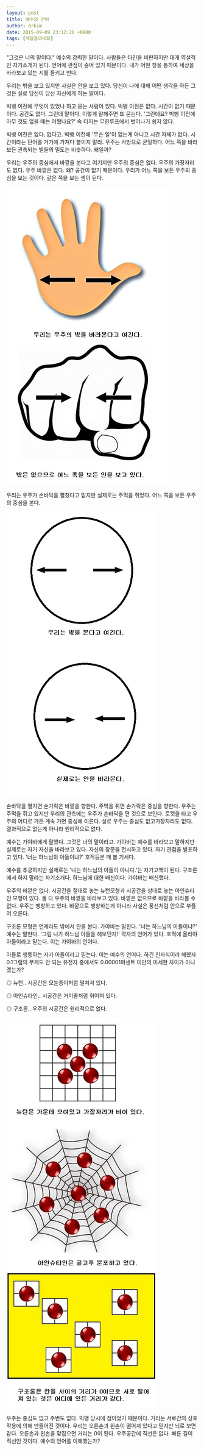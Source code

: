 ```yaml
---
layout: post
title: 예수의 언어
author: drkim
date: 2015-09-09 23:12:20 +0900
tags: [깨달음의대화]
---
```

"그것은 너의 말이다." 예수의 강력한 말이다. 사람들은 타인을 비판하지만 대개 역설적인 자기소개가 된다. 언어에 관점이 숨어 있기 때문이다. 내가 어떤 창을 통하여 세상을 바라보고 있는 지를 들키고 만다. 

  


우리는 밖을 보고 있지만 사실은 안을 보고 있다. 당신이 나에 대해 어떤 생각을 하든 그것은 실로 당신이 당신 자신에게 하는 말이다. 

  


빅뱅 이전에 무엇이 있었나 하고 묻는 사람이 있다. 빅뱅 이전은 없다. 시간이 없기 때문이다. 공간도 없다. 그런데 말이다. 이렇게 말해주면 또 묻는다. '그런데요? 빅뱅 이전에 아무 것도 없을 때는 어쨌나요?' 속 터지는 무한루프에서 벗어나기 쉽지 않다. 

  


빅뱅 이전은 없다. 없다고. 빅뱅 이전에 '무슨 일'이 없는게 아니고 시간 자체가 없다. 시간이라는 단어를 거기에 가져다 붙이지 말라. 우주는 사방으로 균일하다. 어느 쪽을 바라보든 관측되는 별들의 밀도는 비슷하다. 왜일까? 

  


우리는 우주의 중심에서 바깥을 본다고 여기지만 우주의 중심은 없다. 우주의 가장자리도 없다. 우주 바깥은 없다. 왜? 공간이 없기 때문이다. 우리가 어느 쪽을 보든 우주의 중심을 보는 것이다. 같은 쪽을 보는 셈이 된다. 

  


![](/files/attach/images/198/898/619/23.jpg)

  


우리는 우주가 손바닥을 펼쳤다고 믿지만 실제로는 주먹을 쥐었다. 어느 쪽을 보든 우주의 중심을 본다.

  



![](/files/attach/images/198/898/619/24.jpg) 

  


손바닥을 펼치면 손가락은 바깥을 향한다. 주먹을 쥐면 손가락은 중심을 향한다. 우주는 주먹을 쥐고 있지만 우리의 관측에는 우주가 손바닥을 편 것으로 보인다. 로켓을 타고 우주의 어디로 가든 계속 가면 중심에 이른다. 실로 우주는 중심도 없고가장자리도 없다. 결과적으로 없는게 아니라 원리적으로 없다.

  


예수는 가야바에게 말했다. 그것은 너의 말이라고. 가야바는 예수를 바라보고 말하지만 실제로는 자기 자신을 바라보고 있다. 자신의 창문을 전시하고 있다. 자기 관점을 발표하고 있다. '너는 하느님의 아들이냐?' 호적등본 떼 볼 기세다. 

  


예수를 추궁하지만 실제로는 '나는 하느님의 아들이 아니다.'는 자기고백이 된다. 구조론에서 하지 말라는 자기소개다. 하느님에 대한 배신이다. 가야바는 배신했다. 

  


우주의 바깥은 없다. 시공간을 절대로 놓는 뉴턴모형과 시공간을 상대로 놓는 아인슈타인 모형이 있다. 둘 다 우주의 바깥을 바라보고 있다. 바깥은 없으므로 바깥을 바라볼 수 없다. 우주는 팽창하고 있다. 바깥으로 팽창하는게 아니라 사실은 풍선처럼 안으로 부풀어 오른다. 

  


구조론 모형은 언제라도 밖에서 안을 본다. 가야바는 말한다. '너는 하느님의 아들이냐?' 예수는 말한다. '그럼 니가 하느님 아들을 해보던지!' 각자의 언어가 있다. 호적에 올라야 아들이라고 믿는다. 이는 가야바의 언어다. 

  


아들로 행동하는 자가 아들이라고 믿는다. 이는 예수의 언어다. 하긴 친자식이라 해봤자 0.1그램의 무게도 안 되는 유전자 중에서도 0.00001퍼센트 미만의 미세한 차이가 아니겠는가?

  


◎ 뉴턴.. 시공간은 모눈종이처럼 펼쳐져 있다.   

      
◎ 아인슈타인.. 시공간은 거미줄처럼 휘어져 있다.   

      
◎ 구조론.. 우주의 시공간은 원리적으로 없다. 

  




![](/files/attach/images/198/898/619/25.jpg) 

  


우주는 중심도 없고 주변도 없다. 빅뱅 당시에 점이었기 때문이다. 거리는 서로간의 상호작용에 의해 만들어진 것이다. 우리는 오른손과 왼손이 떨어져 있다고 믿지만 뇌로 보면 같다. 오른손과 왼손을 맞잡으면 거리는 0이 된다. 우주공간에 직선은 없다. 빠른 길이 직선인 것이다. 예수의 언어를 이해했는가?
